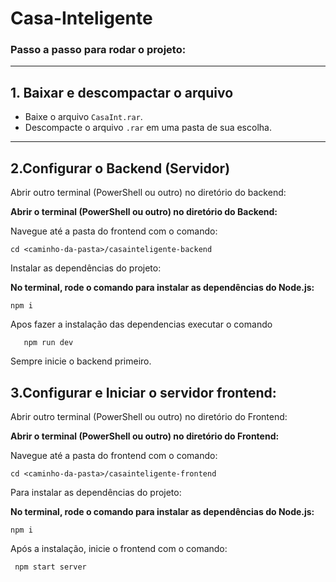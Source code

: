 # Casa-Inteligente

### Passo a passo para rodar o projeto:

---

## 1. Baixar e descompactar o arquivo

- Baixe o arquivo `CasaInt.rar`.
- Descompacte o arquivo `.rar` em uma pasta de sua escolha.

---

## 2.Configurar o Backend (Servidor)
Abrir outro terminal (PowerShell ou outro) no diretório do backend:

**Abrir o terminal (PowerShell ou outro) no diretório do Backend:**

   Navegue até a pasta do frontend com o comando:

   ```
   cd <caminho-da-pasta>/casainteligente-backend
   ```
Instalar as dependências do projeto:

**No terminal, rode o comando para instalar as dependências do Node.js:**
   ```
   npm i
   ```
Apos fazer a instalação das dependencias executar o comando
 ```
    npm run dev
 ```

Sempre inicie o backend primeiro.

## 3.Configurar e Iniciar o servidor frontend:

Abrir outro terminal (PowerShell ou outro) no diretório do Frontend:

**Abrir o terminal (PowerShell ou outro) no diretório do Frontend:**

   Navegue até a pasta do frontend com o comando:

   ```
   cd <caminho-da-pasta>/casainteligente-frontend
   ```
Para instalar as dependências do projeto:

**No terminal, rode o comando para instalar as dependências do Node.js:**
   ```
   npm i
   ```

Após a instalação, inicie o frontend com o comando:
  ```
   npm start server
  ```

